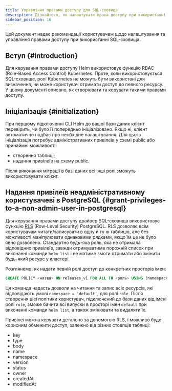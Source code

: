```yaml
---
title: Управління правами доступу для SQL-сховища
description: Дізнайтеся, як налаштувати права доступу при використанні SQL-сховища.
sidebar_position: 16
---
```


Цей документ надає рекомендації користувачам щодо налаштування та управління правами доступу при використанні SQL-сховища.

## Вступ {#introduction}

Для керування правами доступу Helm використовує функцію RBAC (Role-Based Access Control) Kubernetes. Проте, коли використовується SQL-сховище, ролі Kubernetes не можуть бути використані для визначення, чи може користувач отримати доступ до певного ресурсу. У цьому документі описано, як створювати та керувати такими правами доступу.

## Ініціалізація {#initialization}

При першому підключенні CLI Helm до вашої бази даних клієнт перевірить, чи було її попередньо ініціалізовано. Якщо ні, клієнт автоматично подбає про необхідне налаштування. Для цього ініціалізація потребує адміністративних привілеїв у схемі public або принаймні можливості:

* створення таблиці;
* надання привілеїв на схему public.

Після виконання міграції в базі даних всі інші ролі зможуть використовувати клієнт.

## Надання привілеїв неадміністративному користувачеві в PostgreSQL {#grant-privileges-to-a-non-admin-user-in-postgresql}

Для керування правами доступу драйвер SQL-сховища використовує функцію [RLS](https://www.postgresql.org/docs/9.5/ddl-rowsecurity.html) (Row-Level Security) PostgreSQL. RLS дозволяє всім користувачам читати/записувати в одну й ту ж таблицю, але без можливості маніпулювати однаковими рядками, якщо їм це не було явно дозволено. Стандартно будь-яка роль, яка не отримала відповідних привілеїв, завжди отримуватиме порожній список при виконанні команди `helm list` і не матиме змоги отримати або змінити будь-який ресурс у кластері.

Розглянемо, як надати певній ролі доступ до конкретних просторів імен:

```sql
CREATE POLICY <назва> ON releases_v1 FOR ALL TO <роль> USING (namespace = 'default');
```

Ця команда надасть дозволи на читання та запис всіх ресурсів, які відповідають умові `namespace = 'default'`, для ролі `role`. Після створення цієї політики користувач, підключений до бази даних від імені ролі `role`, зможе бачити всі випуски в просторі імен `default` при виконанні команди `helm list`, а також змінювати та видаляти їх.

Привілеї можна керувати детально за допомогою RLS, і можливо буде корисним обмежити доступ, залежно від різних стовпців таблиці:

* key
* type
* body
* name
* namespace
* version
* status
* owner
* createdAt
* modifiedAt
